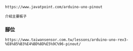 ```
https://www.javatpoint.com/arduino-uno-pinout
```
```
介紹主要板子
```
### 腳位
```
https://www.taiwansensor.com.tw/lessons/arduino-uno-rev3-%E8%85%B3%E4%BD%8D%E5%9C%96-pinout/
```
